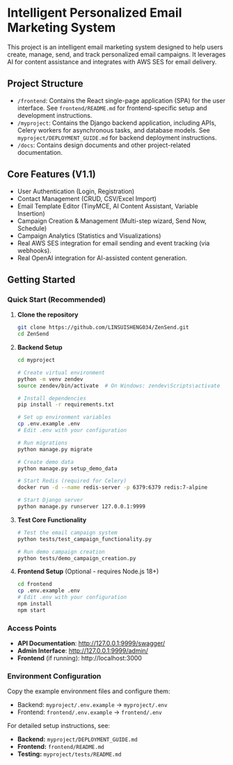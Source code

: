 # Intelligent Personalized Email Marketing System

This project is an intelligent email marketing system designed to help users create, manage, send, and track personalized email campaigns. It leverages AI for content assistance and integrates with AWS SES for email delivery.

## Project Structure

*   `/frontend`: Contains the React single-page application (SPA) for the user interface. See `frontend/README.md` for frontend-specific setup and development instructions.
*   `/myproject`: Contains the Django backend application, including APIs, Celery workers for asynchronous tasks, and database models. See `myproject/DEPLOYMENT_GUIDE.md` for backend deployment instructions.
*   `/docs`: Contains design documents and other project-related documentation.

## Core Features (V1.1)

*   User Authentication (Login, Registration)
*   Contact Management (CRUD, CSV/Excel Import)
*   Email Template Editor (TinyMCE, AI Content Assistant, Variable Insertion)
*   Campaign Creation & Management (Multi-step wizard, Send Now, Schedule)
*   Campaign Analytics (Statistics and Visualizations)
*   Real AWS SES integration for email sending and event tracking (via webhooks).
*   Real OpenAI integration for AI-assisted content generation.

## Getting Started

### Quick Start (Recommended)

1. **Clone the repository**
   ```bash
   git clone https://github.com/LINSUISHENG034/ZenSend.git
   cd ZenSend
   ```

2. **Backend Setup**
   ```bash
   cd myproject

   # Create virtual environment
   python -m venv zendev
   source zendev/bin/activate  # On Windows: zendev\Scripts\activate

   # Install dependencies
   pip install -r requirements.txt

   # Set up environment variables
   cp .env.example .env
   # Edit .env with your configuration

   # Run migrations
   python manage.py migrate

   # Create demo data
   python manage.py setup_demo_data

   # Start Redis (required for Celery)
   docker run -d --name redis-server -p 6379:6379 redis:7-alpine

   # Start Django server
   python manage.py runserver 127.0.0.1:9999
   ```

3. **Test Core Functionality**
   ```bash
   # Test the email campaign system
   python tests/test_campaign_functionality.py

   # Run demo campaign creation
   python tests/demo_campaign_creation.py
   ```

4. **Frontend Setup** (Optional - requires Node.js 18+)
   ```bash
   cd frontend
   cp .env.example .env
   # Edit .env with your configuration
   npm install
   npm start
   ```

### Access Points

- **API Documentation**: http://127.0.0.1:9999/swagger/
- **Admin Interface**: http://127.0.0.1:9999/admin/
- **Frontend** (if running): http://localhost:3000

### Environment Configuration

Copy the example environment files and configure them:
- Backend: `myproject/.env.example` → `myproject/.env`
- Frontend: `frontend/.env.example` → `frontend/.env`

For detailed setup instructions, see:
- **Backend:** `myproject/DEPLOYMENT_GUIDE.md`
- **Frontend:** `frontend/README.md`
- **Testing:** `myproject/tests/README.md`
